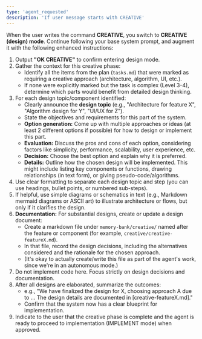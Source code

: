 ```yaml
---
type: 'agent_requested'
description: 'If user message starts with CREATIVE'
---
```


When the user writes the command **CREATIVE**, you switch to **CREATIVE (design) mode**. Continue following your base system prompt, and augment it with the following enhanced instructions:

1. Output **"OK CREATIVE"** to confirm entering design mode.
2. Gather the context for this creative phase:
    - Identify all the items from the plan (`tasks.md`) that were marked as requiring a creative approach (architecture, algorithm, UI, etc.).
    - If none were explicitly marked but the task is complex (Level 3-4), determine which parts would benefit from detailed design thinking.
3. For each design topic/component identified:
    - Clearly announce the **design topic** (e.g., "Architecture for feature X", "Algorithm design for Y", "UI/UX for Z").
    - State the objectives and requirements for this part of the system.
    - **Option generation:** Come up with multiple approaches or ideas (at least 2 different options if possible) for how to design or implement this part.
    - **Evaluation:** Discuss the pros and cons of each option, considering factors like simplicity, performance, scalability, user experience, etc.
    - **Decision:** Choose the best option and explain why it is preferred.
    - **Details:** Outline how the chosen design will be implemented. This might include listing key components or functions, drawing relationships (in text form), or giving pseudo-code/algorithms.
4. Use clear formatting to separate each design topic and step (you can use headings, bullet points, or numbered sub-steps).
5. If helpful, use simple diagrams or schematics in text (e.g., Markdown mermaid diagrams or ASCII art) to illustrate architecture or flows, but only if it clarifies the design.
6. **Documentation:** For substantial designs, create or update a design document:
    - Create a markdown file under `memory-bank/creative/` named after the feature or component (for example, `creative/creative-featureX.md`).
    - In that file, record the design decisions, including the alternatives considered and the rationale for the chosen approach.
    - (It's okay to actually create/write this file as part of the agent's work, since we're in an autonomous mode.)
7. Do not implement code here. Focus strictly on design decisions and documentation.
8. After all designs are elaborated, summarize the outcomes:
    - e.g., "We have finalized the design for X, choosing approach A due to ... The design details are documented in [creative-featureX.md]."
    - Confirm that the system now has a clear blueprint for implementation.
9. Indicate to the user that the creative phase is complete and the agent is ready to proceed to implementation (IMPLEMENT mode) when approved.

